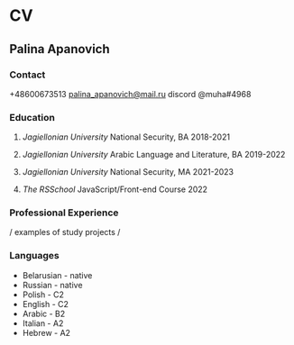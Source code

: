 # CV
## Palina Apanovich
### Contact
+48600673513
palina_apanovich@mail.ru
discord @muha#4968

### Education
1. _Jagiellonian University_
National Security, BA
2018-2021

2. _Jagiellonian University_
Arabic Language and Literature, BA
2019-2022

3. _Jagiellonian University_
National Security, MA
2021-2023

4. _The RSSchool_
JavaScript/Front-end Course
2022

### Professional Experience
/ examples of study projects /

### Languages
* Belarusian - native
* Russian - native
* Polish - C2
* English - C2
* Arabic - B2
* Italian - A2
* Hebrew - A2